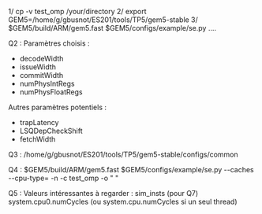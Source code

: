 1/ cp -v test_omp /your/directory
2/ export GEM5=/home/g/gbusnot/ES201/tools/TP5/gem5-stable
3/ $GEM5/build/ARM/gem5.fast $GEM5/configs/example/se.py ....


Q2 : 
Paramètres choisis :
- decodeWidth
- issueWidth
- commitWidth
- numPhysIntRegs
- numPhysFloatRegs

Autres paramètres potentiels :
- trapLatency
- LSQDepCheckShift
- fetchWidth



Q3 : /home/g/gbusnot/ES201/tools/TP5/gem5-stable/configs/common


Q4 :
$GEM5/build/ARM/gem5.fast $GEM5/configs/example/se.py --caches --cpu-type=<TYPE> -n <NBTHREAD> -c test_omp -o "<NBTHREAD> <TAILLEMATRICE>"


Q5 :
Valeurs intéressantes à regarder :
sim_insts (pour Q7)
system.cpu0.numCycles (ou system.cpu.numCycles si un seul thread)
 
